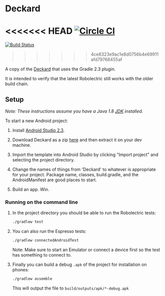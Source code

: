 # Deckard
<<<<<<< HEAD
[![Circle CI](https://circleci.com/gh/robolectric/deckard-gradle233.svg?style=svg)](https://circleci.com/gh/robolectric/deckard-gradle233)
=======
[![Build Status](https://circleci.com/gh/robolectric/deckard-gradle233.svg?style=svg)](https://circleci.com/gh/robolectric/deckard-gradle233)
>>>>>>> 4ce8323e9ac1e8d0756b4e69911afd79768455af

A copy of the [Deckard](http://github.com/robolectric/deckard-gradle233) that
uses the Gradle 2.3 plugin. 

It is intended to verify that the latest Robolectric still works with the older
build chain. 

## Setup

*Note: These instructions assume you have a Java 1.8 [JDK](http://www.oracle.com/technetwork/java/javase/downloads/index.html) installed.*

To start a new Android project:

1. Install [Android Studio 2.3](http://developer.android.com/sdk/index.html).
1. Download Deckard as a zip [here](https://github.com/robolectric/deckard-gradle233/archive/master.zip) and then extract it on your dev machine.

1. Import the template into Android Studio by clicking "Import project" and selecting the project directory.

1. Change the names of things from 'Deckard' to whatever is appropriate for your project. Package name, classes, build.gradle, and the AndroidManifest are good places to start.
1. Build an app. Win.

### Running on the command line

1. In the project directory you should be able to run the Robolectric tests:
    ```bash
    ./gradlew test
    ```

1. You can also run the Espresso tests:
    ```bash
    ./gradlew connectedAndroidTest
    ```
    Note: Make sure to start an Emulator or connect a device first so the test has something to connect to.

1. Finally you can build a debug `.apk` of the project for installation on phones:
    ```bash
    ./gradlew assemble
    ```
    This will output the file to `build/outputs/apk/*-debug.apk`
